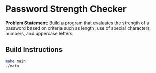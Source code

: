 # Password Strength Checker

**Problem Statement**: Build a program that evaluates the strength of a password based on criteria such as length, use of special characters, numbers, and uppercase letters.

## Build Instructions

```sh
make main
./main
```
